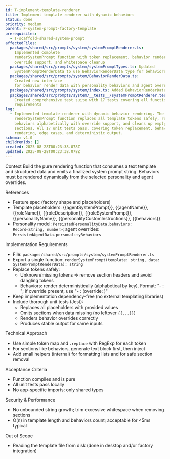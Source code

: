 ```yaml
---
id: T-implement-template-renderer
title: Implement template renderer with dynamic behaviors
status: done
priority: medium
parent: F-system-prompt-factory-template
prerequisites:
  - T-scaffold-shared-system-prompt
affectedFiles:
  packages/shared/src/prompts/system/systemPromptRenderer.ts:
    Implemented complete
    renderSystemPrompt function with token replacement, behavior rendering with
    override support, and whitespace cleanup
  packages/shared/src/prompts/system/systemPromptTypes.ts: Updated
    SystemPromptRenderData to use BehaviorRenderData type for behaviors field
  packages/shared/src/prompts/system/BehaviorRenderData.ts:
    Created new interface
    for behavior render data with personality behaviors and agent overrides
  packages/shared/src/prompts/system/index.ts: Added BehaviorRenderData export to barrel file
  packages/shared/src/prompts/system/__tests__/systemPromptRenderer.test.ts:
    Created comprehensive test suite with 17 tests covering all functionality
    requirements
log:
  - Implemented template renderer with dynamic behavior rendering. The
    renderSystemPrompt function replaces all template tokens safely, renders
    behaviors alphabetically with override support, and cleans up empty
    sections. All 17 unit tests pass, covering token replacement, behavior
    rendering, edge cases, and deterministic output.
schema: v1.0
childrenIds: []
created: 2025-08-28T00:23:38.078Z
updated: 2025-08-28T00:23:38.078Z
---
```


Context
Build the pure rendering function that consumes a text template and structured data and emits a finalized system prompt string. Behaviors must be rendered dynamically from the selected personality and agent overrides.

References

- Feature spec (factory shape and placeholders)
- Template placeholders: {{agentSystemPrompt}}, {{agentName}}, {{roleName}}, {{roleDescription}}, {{roleSystemPrompt}}, {{personalityName}}, {{personalityCustomInstructions}}, {{behaviors}}
- Personality model: `PersistedPersonalityData.behaviors: Record<string, number>`; agent overrides: `PersistedAgentData.personalityBehaviors`

Implementation Requirements

- File: `packages/shared/src/prompts/system/systemPromptRenderer.ts`
- Export a single function: `renderSystemPrompt(template: string, data: SystemPromptRenderData): string`
- Replace tokens safely:
  - Unknown/missing tokens => remove section headers and avoid dangling tokens
  - Behaviors: render deterministically (alphabetical by key). Format: "- <Key>: <Value>"; if override present, use "- <Key>: <Base> (override: <Agent>)"
- Keep implementation dependency-free (no external templating libraries)
- Include thorough unit tests (Jest):
  - Replaces all placeholders with provided values
  - Omits sections when data missing (no leftover `{{...}}`)
  - Renders behavior overrides correctly
  - Produces stable output for same inputs

Technical Approach

- Use simple token map and `.replace` with RegExp for each token
- For sections like behaviors, generate text block first, then inject
- Add small helpers (internal) for formatting lists and for safe section removal

Acceptance Criteria

- Function compiles and is pure
- All unit tests pass locally
- No app-specific imports; only shared types

Security & Performance

- No unbounded string growth; trim excessive whitespace when removing sections
- O(n) in template length and behaviors count; acceptable for <5ms typical

Out of Scope

- Reading the template file from disk (done in desktop and/or factory integration)

